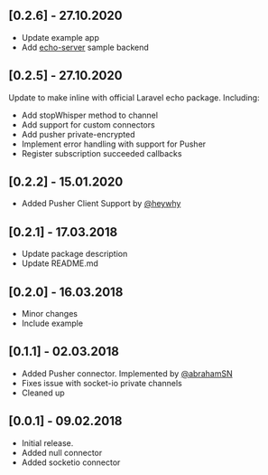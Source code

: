## [0.2.6] - 27.10.2020

- Update example app
- Add [echo-server](https://github.com/kakajansh/echo-server) sample backend

## [0.2.5] - 27.10.2020

Update to make inline with official Laravel echo package. Including:

- Add stopWhisper method to channel
- Add support for custom connectors
- Add pusher private-encrypted
- Implement error handling with support for Pusher
- Register subscription succeeded callbacks

## [0.2.2] - 15.01.2020

- Added Pusher Client Support by [@heywhy](http://github.com/heywhy/)

## [0.2.1] - 17.03.2018

- Update package description
- Update README.md

## [0.2.0] - 16.03.2018

- Minor changes
- Include example

## [0.1.1] - 02.03.2018

- Added Pusher connector. Implemented by [@abrahamSN](https://github.com/abrahamSN)
- Fixes issue with socket-io private channels
- Cleaned up

## [0.0.1] - 09.02.2018

- Initial release.
- Added null connector
- Added socketio connector
